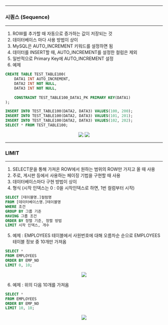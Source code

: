-----
### 시퀀스 (Sequence)
-----
1. ROW를 추가할 때 자동으로 증가하는 값이 저장되는 것
2. 데이터베이스 마다 사용 방법이 상이
3. MySQL은 AUTO_INCREMENT 키워드를 설정하면 됨
4. 데이터를 INSERT할 때, AUTO_INCREMENT를 설정한 컬럼은 제외
5. 일반적으로 Primary Key에 AUTO_INCREMENT 설정
6. 예제
```sql
CREATE TABLE TEST_TABLE100(
	DATA1 INT AUTO_INCREMENT,
    DATA2 INT NOT NULL,
    DATA3 INT NOT NULL,
    
    CONSTRAINT TEST_TABLE100_DATA1_PK PRIMARY KEY(DATA1)
);

INSERT INTO TEST_TABLE100(DATA2, DATA3) VALUES(100, 200);
INSERT INTO TEST_TABLE100(DATA2, DATA3) VALUES(101, 201);
INSERT INTO TEST_TABLE100(DATA2, DATA3) VALUES(102, 202);
SELECT * FROM TEST_TABLE100;
```
<div align="center">
<img src="https://github.com/sooyounghan/Data-Base/assets/34672301/2a60e91e-3349-4152-a179-e878641a928e">
<img src="https://github.com/sooyounghan/Data-Base/assets/34672301/76113e34-0295-49d4-a990-d43cc1b99611">
</div>

-----
### LIMIT
-----
1. SELECT문을 통해 가져온 ROW에서 원하는 범위의 ROW만 가지고 올 때 사용
2. 주로, 게시판 등에서 사용하는 페이징 기법을 구현할 때 사용
3. 데이터베이스마다 구현 방법이 상이
4. 형식 (시작 인덱스는 0 : 0을 시작인덱스로 하면, 1번 컬럼부터 시작)
```sql
SELECT [테이블명.]컬럼명
FROM [데이터베이스명.]테이블명
WHERE 조건
GROUP BY 그룹 기준
HAVING 그룹 조건
ORDER BY 정렬 기준, 정렬 방법
LIMIT 시작 인덱스, 개수
```

5. 예제 : EMPLOYEES 테이블에서 사원번호에 대해 오름차순 순으로 EMPLOYEES 테이블 정보 중 10개만 가져옴
```sql
SELECT *
FROM EMPLOYEES
ORDER BY EMP_NO
LIMIT 0, 10;
```
<div align="center">
<img src="https://github.com/sooyounghan/Data-Base/assets/34672301/ac8d5250-51b4-4a6d-9c57-eaeb225a62f2">
</div>

6. 예제 : 위의 다음 10개를 가져옴
```sql
SELECT *
FROM EMPLOYEES
ORDER BY EMP_NO
LIMIT 10, 10;
```
<div align="center">
<img src="https://github.com/sooyounghan/Data-Base/assets/34672301/4cb935b6-53b2-4680-b357-a0e9d1405fa5">
</div>
